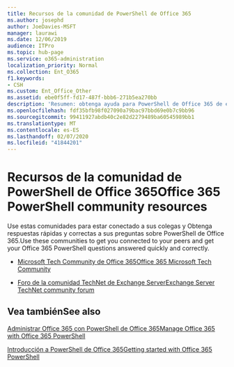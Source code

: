 ```yaml
---
title: Recursos de la comunidad de PowerShell de Office 365
ms.author: josephd
author: JoeDavies-MSFT
manager: laurawi
ms.date: 12/06/2019
audience: ITPro
ms.topic: hub-page
ms.service: o365-administration
localization_priority: Normal
ms.collection: Ent_O365
f1.keywords:
- CSH
ms.custom: Ent_Office_Other
ms.assetid: ebe0f5ff-fd17-487f-bbb6-271b5ea270bb
description: 'Resumen: obtenga ayuda para PowerShell de Office 365 de estos lugares de la comunidad.'
ms.openlocfilehash: fdf35bfb98f027090a79bac97bbd69e0b7c9bb96
ms.sourcegitcommit: 99411927abdb40c2e82d2279489ba60545989bb1
ms.translationtype: MT
ms.contentlocale: es-ES
ms.lasthandoff: 02/07/2020
ms.locfileid: "41844201"
---
```

# <a name="office-365-powershell-community-resources"></a><span data-ttu-id="cfd6a-103">Recursos de la comunidad de PowerShell de Office 365</span><span class="sxs-lookup"><span data-stu-id="cfd6a-103">Office 365 PowerShell community resources</span></span>

<span data-ttu-id="cfd6a-104">Use estas comunidades para estar conectado a sus colegas y Obtenga respuestas rápidas y correctas a sus preguntas sobre PowerShell de Office 365.</span><span class="sxs-lookup"><span data-stu-id="cfd6a-104">Use these communities to get you connected to your peers and get your Office 365 PowerShell questions answered quickly and correctly.</span></span> 
  
- [<span data-ttu-id="cfd6a-105">Microsoft Tech Community de Office 365</span><span class="sxs-lookup"><span data-stu-id="cfd6a-105">Office 365 Microsoft Tech Community</span></span>](https://techcommunity.microsoft.com/t5/Office-365/ct-p/Office365)
    
- [<span data-ttu-id="cfd6a-106">Foro de la comunidad TechNet de Exchange Server</span><span class="sxs-lookup"><span data-stu-id="cfd6a-106">Exchange Server TechNet community forum</span></span>](https://social.technet.microsoft.com/Forums/exchange/home?forum=exchangesvrgeneral)
    
## <a name="see-also"></a><span data-ttu-id="cfd6a-107">Vea también</span><span class="sxs-lookup"><span data-stu-id="cfd6a-107">See also</span></span>

[<span data-ttu-id="cfd6a-108">Administrar Office 365 con PowerShell de Office 365</span><span class="sxs-lookup"><span data-stu-id="cfd6a-108">Manage Office 365 with Office 365 PowerShell</span></span>](manage-office-365-with-office-365-powershell.md)
  
[<span data-ttu-id="cfd6a-109">Introducción a PowerShell de Office 365</span><span class="sxs-lookup"><span data-stu-id="cfd6a-109">Getting started with Office 365 PowerShell</span></span>](getting-started-with-office-365-powershell.md)

